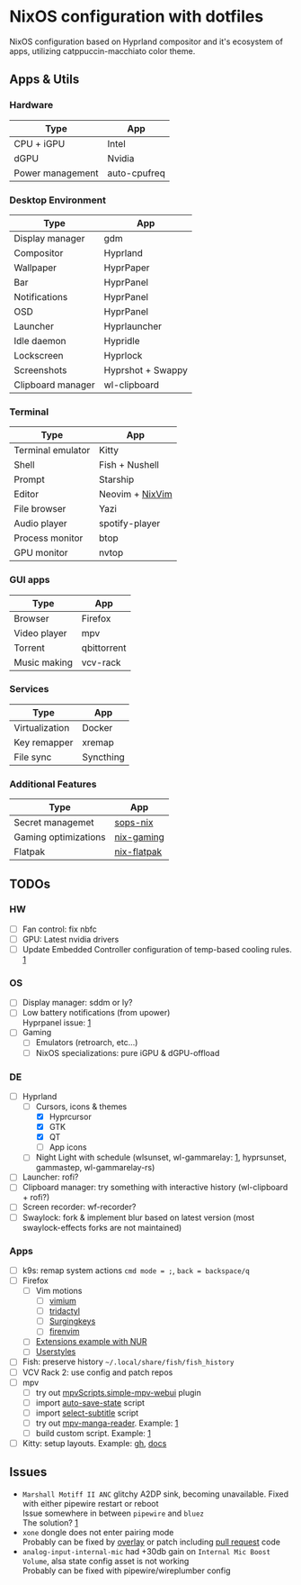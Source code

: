 # NixOS configuration with dotfiles

NixOS configuration based on Hyprland compositor and it's ecosystem of apps, utilizing catppuccin-macchiato color theme.

## Apps & Utils

### Hardware

| Type             | App          |
| ---------------- | ------------ |
| CPU + iGPU       | Intel        |
| dGPU             | Nvidia       |
| Power management | auto-cpufreq |

### Desktop Environment

| Type              | App               |
| ----------------- | ----------------- |
| Display manager   | gdm               |
| Compositor        | Hyprland          |
| Wallpaper         | HyprPaper         |
| Bar               | HyprPanel         |
| Notifications     | HyprPanel         |
| OSD               | HyprPanel         |
| Launcher          | Hyprlauncher      |
| Idle daemon       | Hypridle          |
| Lockscreen        | Hyprlock          |
| Screenshots       | Hyprshot + Swappy |
| Clipboard manager | wl-clipboard      |

### Terminal

| Type              | App                                                           |
| ----------------- | ------------------------------------------------------------- |
| Terminal emulator | Kitty                                                         |
| Shell             | Fish + Nushell                                                |
| Prompt            | Starship                                                      |
| Editor            | Neovim + [NixVim](https://github.com/atimofeev/nixvim-config) |
| File browser      | Yazi                                                          |
| Audio player      | spotify-player                                                |
| Process monitor   | btop                                                          |
| GPU monitor       | nvtop                                                         |

### GUI apps

| Type         | App         |
| ------------ | ----------- |
| Browser      | Firefox     |
| Video player | mpv         |
| Torrent      | qbittorrent |
| Music making | vcv-rack    |

### Services

| Type           | App       |
| -------------- | --------- |
| Virtualization | Docker    |
| Key remapper   | xremap    |
| File sync      | Syncthing |

### Additional Features

| Type                 | App                                                   |
| -------------------- | ----------------------------------------------------- |
| Secret managemet     | [sops-nix](https://github.com/Mic92/sops-nix)         |
| Gaming optimizations | [nix-gaming](https://github.com/fufexan/nix-gaming)   |
| Flatpak              | [nix-flatpak](https://github.com/gmodena/nix-flatpak) |

## TODOs

### HW

- [ ] Fan control: fix nbfc
- [ ] GPU: Latest nvidia drivers
- [ ] Update Embedded Controller configuration of temp-based cooling rules. [1](https://4pda.to/forum/index.php?showtopic=843452&view=findpost&p=76102206)

### OS

- [ ] Display manager: sddm or ly?
- [ ] Low battery notifications (from upower)\
       Hyprpanel issue: [1](https://github.com/Jas-SinghFSU/HyprPanel/issues/341)
- [ ] Gaming
  - [ ] Emulators (retroarch, etc...)
  - [ ] NixOS specializations: pure iGPU & dGPU-offload

### DE

- [ ] Hyprland
  - [ ] Cursors, icons & themes
    - [x] Hyprcursor
    - [x] GTK
    - [x] QT
    - [ ] App icons
  - [ ] Night Light with schedule (wlsunset, wl-gammarelay: [1](https://www.reddit.com/r/hyprland/comments/12qczxw/how_to_setup_blue_light_filter/), hyprsunset, gammastep, wl-gammarelay-rs)
- [ ] Launcher: rofi?
- [ ] Clipboard manager: try something with interactive history (wl-clipboard + rofi?)
- [ ] Screen recorder: wf-recorder?
- [ ] Swaylock: fork & implement blur based on latest version (most swaylock-effects forks are not maintained)

### Apps

- [ ] k9s: remap system actions `cmd mode = ;`, `back = backspace/q`
- [ ] Firefox
  - [ ] Vim motions
    - [ ] [vimium](https://github.com/philc/vimium)
    - [ ] [tridactyl](https://github.com/tridactyl/tridactyl)
    - [ ] [Surgingkeys](https://github.com/brookhong/Surfingkeys)
    - [ ] [firenvim](https://github.com/glacambre/firenvim)
  - [ ] [Extensions example with NUR](https://github.com/chadcat7/crystal/blob/d412b11824f13e251186afec31714abda29e323c/home/namish/conf/browsers/firefox/default.nix)
  - [ ] [Userstyles](https://github.com/catppuccin/userstyles)
- [ ] Fish: preserve history `~/.local/share/fish/fish_history`
- [ ] VCV Rack 2: use config and patch repos
- [ ] mpv
  - [ ] try out [mpvScripts.simple-mpv-webui](https://github.com/open-dynaMIX/simple-mpv-webui) plugin
  - [ ] import [auto-save-state](https://github.com/atimofeev/dotfiles/blob/main/mpv/files/scripts/auto-save-state.lua) script
  - [ ] import [select-subtitle](https://github.com/atimofeev/dotfiles/blob/main/mpv/files/scripts/select-subtitle.lua) script
  - [ ] try out [mpv-manga-reader](https://github.com/Dudemanguy/mpv-manga-reader). Example: [1](https://github.com/azuwis/nix-config/blob/304360532bd517e5c8fff81a153e8c654f66a64c/common/mpv/manga-reader.nix#L24)
  - [ ] build custom script. Example: [1](https://github.com/DarkKronicle/nazarick/blob/ace0c35332dbab25bde4502e7d3dc64dc38c996d/modules/home/app/mpv/leader.nix#L9)
- [ ] Kitty: setup layouts. Example: [gh](https://github.com/search?q=enabled_layouts+path%3A**%2Fkitty.conf&type=code), [docs](https://sw.kovidgoyal.net/kitty/layouts/)

## Issues

- `Marshall Motiff II ANC` glitchy A2DP sink, becoming unavailable. Fixed with either pipewire restart or reboot\
  Issue somewhere in between `pipewire` and `bluez`\
  The solution? [1](https://github.com/bluez/bluez/issues/419)
- `xone` dongle does not enter pairing mode\
  Probably can be fixed by [overlay](https://github.com/search?q=repo%3Agiovannilucasmoura%2Fdotfiles%20xone&type=code) or patch including [pull request](https://github.com/medusalix/xone/pull/35) code
- `analog-input-internal-mic` had +30db gain on `Internal Mic Boost Volume`, alsa state config asset is not working\
  Probably can be fixed with pipewire/wireplumber config
